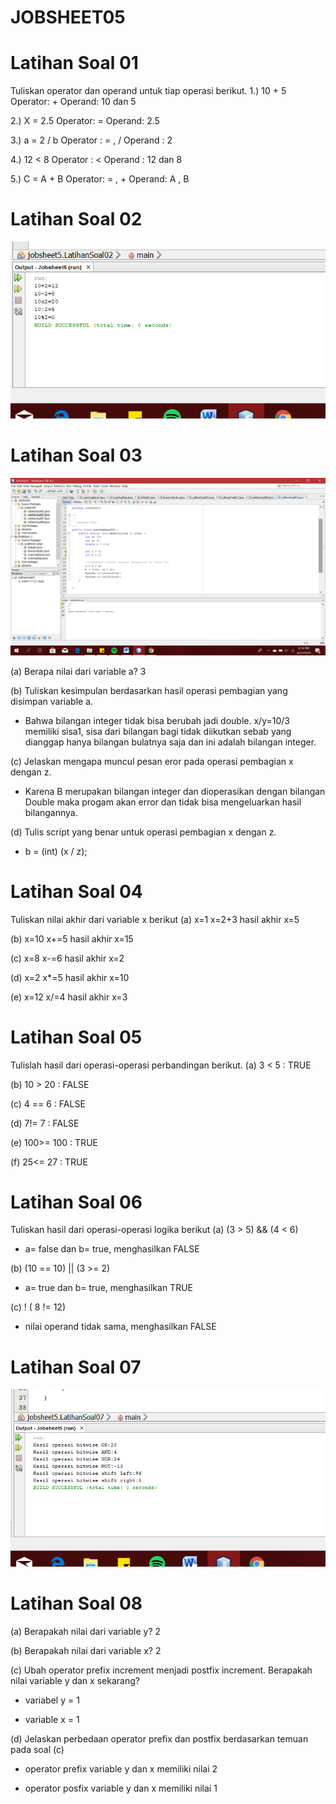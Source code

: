 # JOBSHEET05

# Latihan Soal 01

Tuliskan operator dan operand untuk tiap operasi berikut.
1.)	10 + 5
Operator: +
Operand: 10 dan 5

2.)	X = 2.5
Operator: = 
Operand: 2.5

3.)	a = 2 / b
Operator : = , /
Operand : 2

4.)	12 < 8
Operator : <
Operand : 12 dan 8

5.)	C = A + B
Operator: = , +
Operand: A , B

# Latihan Soal 02

![Alt Text](https://github.com/inamyrpl28/JOBSHEET05/blob/master/2019-08-22%20(4).png)

# Latihan Soal 03 

![Alt Text](https://github.com/inamyrpl28/JOBSHEET05/blob/master/2019-08-22%20(2).png)

(a)	Berapa nilai dari variable a? 3

(b)	Tuliskan kesimpulan berdasarkan hasil operasi pembagian yang disimpan variable a.
-	Bahwa bilangan integer tidak bisa berubah jadi double. x/y=10/3 memiliki sisa1, sisa dari bilangan bagi tidak diikutkan sebab yang dianggap hanya bilangan bulatnya saja dan ini adalah bilangan integer.

(c)	Jelaskan mengapa muncul pesan eror pada operasi pembagian x dengan z.
-	Karena B merupakan bilangan integer dan dioperasikan dengan bilangan Double maka progam akan error dan tidak bisa mengeluarkan hasil bilangannya.	

(d)	 Tulis script yang benar untuk operasi pembagian x dengan z.
-	b = (int) (x / z); 

# Latihan Soal 04 

Tuliskan nilai akhir dari variable x berikut
(a)	x=1
x=2+3
hasil akhir x=5

(b)	x=10
x+=5
hasil akhir x=15

(c)	x=8
x-=6
hasil akhir x=2

(d)	x=2
x*=5
hasil akhir x=10

(e)	x=12
x/=4
hasil akhir x=3

# Latihan Soal 05

Tulislah hasil dari operasi-operasi perbandingan berikut.
(a)	3 < 5 : TRUE

(b)	10 > 20 : FALSE

(c)	4 == 6 : FALSE

(d)	7!= 7 : FALSE

(e)	100>= 100 : TRUE

(f)	25<= 27 : TRUE

# Latihan Soal 06

Tuliskan hasil dari operasi-operasi logika berikut
(a)	(3 > 5) && (4 < 6)
-	a= false dan b= true, menghasilkan FALSE

(b)	(10 == 10) || (3 >= 2)
-	a= true dan b= true, menghasilkan TRUE

(c)	! ( 8 != 12)
-	nilai operand tidak sama, menghasilkan FALSE

# Latihan Soal 07

![Alt Text](https://github.com/inamyrpl28/JOBSHEET05/blob/master/2019-08-22%20(5).png)

# Latihan Soal 08

(a)	Berapakah nilai dari variable y? 2

(b)	Berapakah nilai dari variable x? 2

(c)	Ubah operator prefix increment menjadi postfix increment. Berapakah nilai variable y dan x sekarang? 

- variabel y = 1
    
- variable x = 1

(d) Jelaskan perbedaan operator prefix dan postfix berdasarkan temuan pada soal (c) 
- operator prefix variable y dan x memiliki nilai 2

- operator posfix variable y dan x memiliki nilai 1



